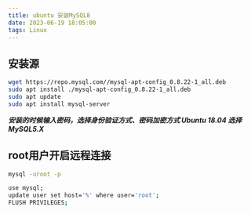 ```yaml
---
title: ubuntu 安装MySQL8
date: 2023-06-19 18:05:00
tags: Linux
---
```


## 安装源

```bash
wget https://repo.mysql.com//mysql-apt-config_0.8.22-1_all.deb
sudo apt install ./mysql-apt-config_0.8.22-1_all.deb
sudo apt update
sudo apt install mysql-server
```

***安装的时候输入密码，选择身份验证方式、密码加密方式 Ubuntu 18.04 选择MySQL5.X***

## root用户开启远程连接

```bash
mysql -uroot -p

use mysql;
update user set host='%' where user='root';
FLUSH PRIVILEGES;
```
